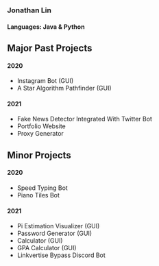 ### Jonathan Lin
#### Languages: Java & Python
### 

## Major Past Projects
#### 2020
- Instagram Bot (GUI)
- A Star Algorithm Pathfinder (GUI)

#### 2021
- Fake News Detector Integrated With Twitter Bot
- Portfolio Website
- Proxy Generator

## Minor Projects
#### 2020
- Speed Typing Bot
- Piano Tiles Bot
#### 2021
- Pi Estimation Visualizer (GUI)
- Password Generator (GUI)
- Calculator (GUI)
- GPA Calculator (GUI)
- Linkvertise Bypass Discord Bot
